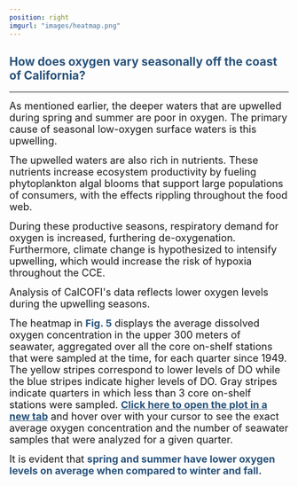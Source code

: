 ```yaml
---
position: right
imgurl: "images/heatmap.png"
---
```


## <span style="color:#28527A"> How does oxygen vary seasonally off the coast of California? </span>

---

<font size="+1">As mentioned earlier, the deeper waters that are upwelled during spring and summer are poor in oxygen. The primary cause of seasonal low-oxygen surface waters is this upwelling.</font>

<font size="+1">The upwelled waters are also rich in nutrients. These nutrients increase ecosystem productivity by fueling phytoplankton algal blooms that support large populations of consumers, with the effects rippling throughout the food web.</font> 

<font size="+1">During these productive seasons, respiratory demand for oxygen is increased, furthering de-oxygenation. Furthermore, climate change is hypothesized to intensify upwelling, which would increase the risk of hypoxia throughout the CCE.</font>

<font size="+1">Analysis of CalCOFI's data reflects lower oxygen levels during the upwelling seasons.</font>

<font size="+1">The heatmap in <span style="color:#28527A">**Fig. 5**</span> displays the average dissolved oxygen concentration in the upper 300 meters of seawater, aggregated over all the core on-shelf stations that were sampled at the time, for each quarter since 1949. The yellow stripes correspond to lower levels of DO while the blue stripes indicate higher levels of DO. Gray stripes indicate quarters in which less than 3 core on-shelf stations were sampled. <a href="https://rpubs.com/aradams11/966281" target="_blank" rel="noopener noreferrer" style="color: #28527A; text-decoration: underline;">**Click here to open the plot in a new tab**</a> and hover over with your cursor to see the exact average oxygen concentration and the number of seawater samples that were analyzed for a given quarter.</font>

<font size="+1">It is evident that <span style="color:#28527A">**spring and summer have lower oxygen levels on average when compared to winter and fall.**</span></font>


